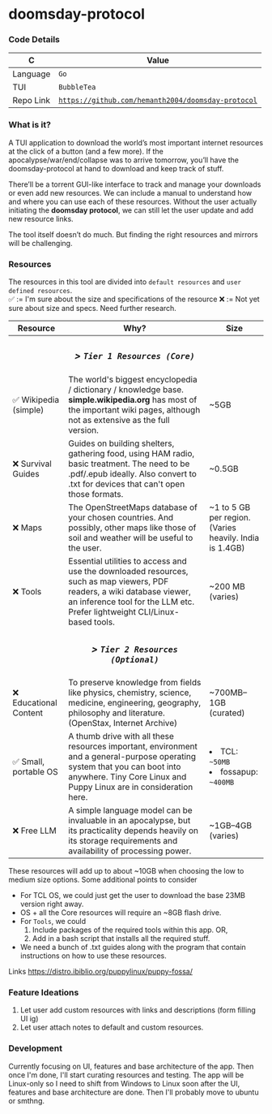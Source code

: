 # doomsday-protocol

  
### Code Details
|C|Value|
|-|-|
|Language|`Go`|
|TUI |`BubbleTea`|
|Repo Link|[`https://github.com/hemanth2004/doomsday-protocol`](https://github.com/hemanth2004/doomsday-protocol)|

### What is it?

A TUI application to download the world’s most important internet resources at the click of a button (and a few more). If the apocalypse/war/end/collapse was to arrive tomorrow, you’ll have the doomsday-protocol at hand to download and keep track of stuff.

There’ll be a torrent GUI-like interface to track and manage your downloads or even add new resources. We can include a manual to understand how and where you can use each of these resources. Without the user actually initiating the **doomsday protocol**, we can still let the user update and add new resource links.

The tool itself doesn’t do much. But finding the right resources and mirrors will be challenging.

### Resources
The resources in this tool are divided into `default resources` and `user defined resources`.  
✅ := I'm sure about the size and specifications of the resource
❌ := Not yet sure about size and specs. Need further research.

|Resource| Why?| Size|
|-|-|-|
||***<center><h3> > `Tier 1 Resources (Core)`*** ||
| ✅ Wikipedia (simple) | The world's biggest encyclopedia / dictionary / knowledge base. **simple.wikipedia.org** has most of the important wiki pages, although not as extensive as the full version.| ~5GB |
| ❌ Survival Guides | Guides on building shelters, gathering food, using HAM radio, basic treatment. The need to be .pdf/.epub ideally. Also convert to .txt for devices that can't open those formats.| ~0.5GB |
| ❌ Maps | The OpenStreetMaps database of your chosen countries. And possibly, other maps like those of soil and weather will be useful to the user. | ~1 to 5 GB per region. (Varies heavily. India is 1.4GB) |
| ❌ Tools | Essential utilities to access and use the downloaded resources, such as map viewers, PDF readers, a wiki database viewer, an inference tool for the LLM etc. Prefer lightweight CLI/Linux-based tools. | ~200 MB (varies) |
||***<center><h3> > `Tier 2 Resources (Optional)`*** ||
| ❌ Educational Content | To preserve knowledge from fields like physics, chemistry, science, medicine, engineering, geography, philosophy and literature. (OpenStax, Internet Archive) | ~700MB–1GB (curated)  |
| ✅ Small, portable OS | A thumb drive with all these resources important, environment and a general-purpose operating system that you can boot into anywhere. Tiny Core Linux and Puppy Linux are in consideration here. | <li>TCL: `~50MB`</li><li>fossapup: `~400MB`</li> |
| ❌ Free LLM | A simple language model can be invaluable in an apocalypse, but its practicality depends heavily on its storage requirements and availability of processing power. | ~1GB–4GB (varies) |





These resources will add up to about ~10GB when choosing the low to medium size options. 
Some additional points to consider 
- For TCL OS, we could just get the user to download the base 23MB version right away. 
- OS + all the Core resources will require an ~8GB flash drive.
- For `Tools`, we could
	1. Include packages of the required tools within this app. OR,
	2. Add in a bash script that installs all the required stuff.
- We need a bunch of .txt guides along with the program that contain instructions on how to use these resources.


Links 
https://distro.ibiblio.org/puppylinux/puppy-fossa/

### Feature Ideations
1. Let user add custom resources with links and descriptions (form filling UI ig)
2. Let user attach notes to default and custom resources.

### Development

Currently focusing on UI, features and base architecture of the app.
Then once I'm done, I'll start curating resources and testing. The app will be Linux-only so I need to shift from Windows
to Linux soon after the UI, features and base architecture are done. Then I'll probably move to ubuntu or smthng.